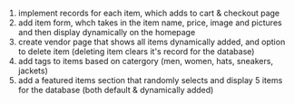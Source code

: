 <ol>
   <li>implement records for each item, which adds to cart & checkout page</li>
   <li>add item form, whch takes in the item name, price, image and pictures and then display dynamically on the homepage</li>
   <li>create vendor page that shows all items dynamically added, and option to delete item (deleting item clears it's record for the database)</li>
   <li>add tags to items based on catergory (men, women, hats, sneakers, jackets)</li>
   <li>add a featured items section that randomly selects and display 5 items for the database (both default & dynamically added)</li>
</ol>